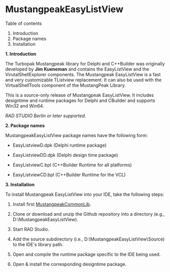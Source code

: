 MustangpeakEasyListView
=======================

Table of contents
1.  Introduction
2.  Package names
3.  Installation

**1. Introduction**

The Turbopak Mustangpeak library for Delphi and C++Builder was originally developed by **Jim Kueneman** and contains the EasyListView and the VirutalShellExplorer components.
The Mustangpeak EasyListView is a fast and very customizable TListview replacement. It can also be used with the VirtualShellTools component of the MustangPeak Library.

This is a source-only release of Mustangpeak EasyListView. It includes
designtime and runtime packages for Delphi and CBuilder and supports 
Win32 and Win64.

*RAD STUDIO Berlin or later supported.*

**2. Package names**

MustangpeakEasyListView package names have the following form:

- EasyListviewD.dpk        (Delphi runtime package)
- EasyListviewDD.dpk       (Delphi design time package)

- EasyListviewC.bpl        (C++Builder Runtime for all platforms)
- EasyListviewCD.bpl       (C++Builder Runtime for the VCL)

**3. Installation**

To install Mustangpeak EasyListView into your IDE, take the following
steps:

  1. Install first [MustangpeakCommonLib](https://github.com/pyscripter/MustangpeakCommonLib).

  2. Clone or download and unzip the Github repository into a directory (e.g., D:\MustangpeakEasyListView). 

  3. Start RAD Studio.

  4. Add the source subdirectory (i.e., D:\MustangpeakEasyListView\Source) to the
     IDE's library path.

  5. Open and compile the runtime package specific to the IDE being used.   

  6. Open & install the corresponding designtime package.

